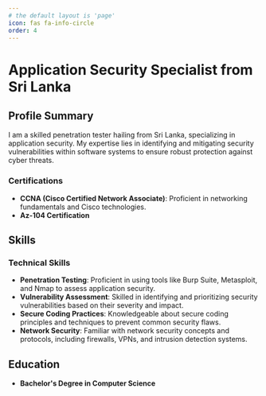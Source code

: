 ```yaml
---
# the default layout is 'page'
icon: fas fa-info-circle
order: 4
---
```



# Application Security Specialist from Sri Lanka

## Profile Summary

I am a skilled penetration tester hailing from Sri Lanka, specializing in application security. My expertise lies in identifying and mitigating security vulnerabilities within software systems to ensure robust protection against cyber threats.

### Certifications
- **CCNA (Cisco Certified Network Associate)**: Proficient in networking fundamentals and Cisco technologies.
- **Az-104 Certification**



## Skills

### Technical Skills
- **Penetration Testing**: Proficient in using tools like Burp Suite, Metasploit, and Nmap to assess application security.
- **Vulnerability Assessment**: Skilled in identifying and prioritizing security vulnerabilities based on their severity and impact.
- **Secure Coding Practices**: Knowledgeable about secure coding principles and techniques to prevent common security flaws.
- **Network Security**: Familiar with network security concepts and protocols, including firewalls, VPNs, and intrusion detection systems.


## Education

- **Bachelor's Degree in Computer Science**

